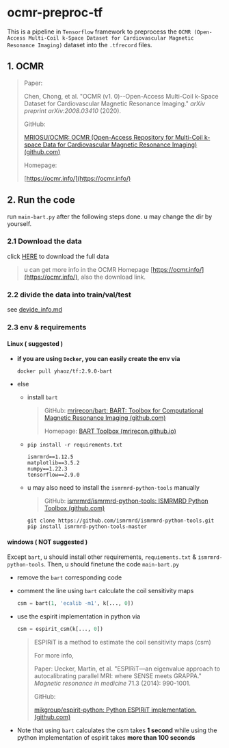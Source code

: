 # ocmr-preproc-tf

This is a pipeline in `Tensorflow` framework to preprocess the `OCMR (Open-Access Multi-Coil k-Space Dataset for Cardiovascular Magnetic Resonance Imaging)` dataset into the `.tfrecord` files.

## 1. OCMR

> Paper:
>
> Chen, Chong, et al. "OCMR (v1. 0)--Open-Access Multi-Coil k-Space Dataset for Cardiovascular Magnetic Resonance Imaging." *arXiv preprint arXiv:2008.03410* (2020).
>
> GitHub:
>
> [MRIOSU/OCMR: OCMR (Open-Access Repository for Multi-Coil k-space Data for Cardiovascular Magnetic Resonance Imaging) (github.com)](https://github.com/MRIOSU/OCMR)
>
> Homepage:
>
> [https://ocmr.info/](https://ocmr.info/)

## 2. Run the code

run `main-bart.py` after the following steps done. u may change the dir by yourself.

### 2.1 Download the data

click [HERE](https://ocmr.s3.amazonaws.com/data/ocmr_cine.tar.gz) to download the full data

> u can get more info in the OCMR Homepage [https://ocmr.info/](https://ocmr.info/), also the download link.

### 2.2 divide the data into train/val/test

see [devide_info.md](divide_info.md)

### 2.3 env & requirements

#### Linux ( suggested )

* **if you are using `Docker`, you can easily create the env via**

  ```
  docker pull yhaoz/tf:2.9.0-bart
  ```

* else

  * install `bart`

    > GitHub: [mrirecon/bart: BART: Toolbox for Computational Magnetic Resonance Imaging (github.com)](https://github.com/mrirecon/bart)
    >
    > Homepage: [BART Toolbox (mrirecon.github.io)](https://mrirecon.github.io/bart/)

  * `pip install -r requirements.txt`

    ```
    ismrmrd==1.12.5
    matplotlib==3.5.2
    numpy==1.22.3
    tensorflow==2.9.0
    ```

  * u may also need to install the `ismrmrd-python-tools` manually

    > GitHub: [ismrmrd/ismrmrd-python-tools: ISMRMRD Python Toolbox (github.com)](https://github.com/ismrmrd/ismrmrd-python-tools)	

    ```
    git clone https://github.com/ismrmrd/ismrmrd-python-tools.git
    pip install ismrmrd-python-tools-master
    ```

#### windows ( NOT suggested )

Except `bart`, u should install other requirements, `requiements.txt` & `ismrmrd-python-tools`. Then, u should finetune the code `main-bart.py`

* remove the `bart` corresponding code

* comment the line using `bart` calculate the coil sensitivity maps

  ```python
  csm = bart(1, 'ecalib -m1', k[..., 0]) 
  ```

* use the espirit implementation in python via
  ```python
  csm = espirit_csm(k[..., 0]) 
  ```

  > ESPIRiT is a method to estimate the coil sensitivity maps (csm)
  >
  > For more info, 
  >
  > Paper: 
  > Uecker, Martin, et al. "ESPIRiT—an eigenvalue approach to autocalibrating parallel MRI: where SENSE meets GRAPPA." *Magnetic resonance in medicine* 71.3 (2014): 990-1001.
  >
  > GitHub:
  >
  > [mikgroup/espirit-python: Python ESPIRiT implementation. (github.com)](https://github.com/mikgroup/espirit-python)

* Note that using `bart` calculates the csm takes **1 second** while using the python implementation of espirit takes **more than 100 seconds**

